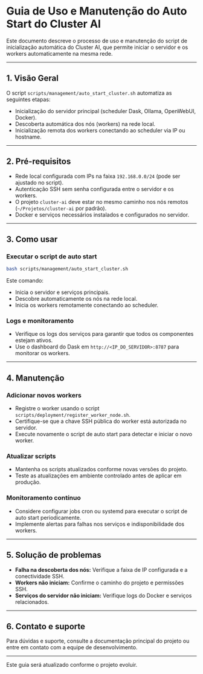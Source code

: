 # Guia de Uso e Manutenção do Auto Start do Cluster AI

Este documento descreve o processo de uso e manutenção do script de inicialização automática do Cluster AI, que permite iniciar o servidor e os workers automaticamente na mesma rede.

---

## 1. Visão Geral

O script `scripts/management/auto_start_cluster.sh` automatiza as seguintes etapas:

- Inicialização do servidor principal (scheduler Dask, Ollama, OpenWebUI, Docker).
- Descoberta automática dos nós (workers) na rede local.
- Inicialização remota dos workers conectando ao scheduler via IP ou hostname.

---

## 2. Pré-requisitos

- Rede local configurada com IPs na faixa `192.168.0.0/24` (pode ser ajustado no script).
- Autenticação SSH sem senha configurada entre o servidor e os workers.
- O projeto `cluster-ai` deve estar no mesmo caminho nos nós remotos (`~/Projetos/cluster-ai` por padrão).
- Docker e serviços necessários instalados e configurados no servidor.

---

## 3. Como usar

### Executar o script de auto start

```bash
bash scripts/management/auto_start_cluster.sh
```

Este comando:

- Inicia o servidor e serviços principais.
- Descobre automaticamente os nós na rede local.
- Inicia os workers remotamente conectando ao scheduler.

### Logs e monitoramento

- Verifique os logs dos serviços para garantir que todos os componentes estejam ativos.
- Use o dashboard do Dask em `http://<IP_DO_SERVIDOR>:8787` para monitorar os workers.

---

## 4. Manutenção

### Adicionar novos workers

- Registre o worker usando o script `scripts/deployment/register_worker_node.sh`.
- Certifique-se que a chave SSH pública do worker está autorizada no servidor.
- Execute novamente o script de auto start para detectar e iniciar o novo worker.

### Atualizar scripts

- Mantenha os scripts atualizados conforme novas versões do projeto.
- Teste as atualizações em ambiente controlado antes de aplicar em produção.

### Monitoramento contínuo

- Considere configurar jobs cron ou systemd para executar o script de auto start periodicamente.
- Implemente alertas para falhas nos serviços e indisponibilidade dos workers.

---

## 5. Solução de problemas

- **Falha na descoberta dos nós:** Verifique a faixa de IP configurada e a conectividade SSH.
- **Workers não iniciam:** Confirme o caminho do projeto e permissões SSH.
- **Serviços do servidor não iniciam:** Verifique logs do Docker e serviços relacionados.

---

## 6. Contato e suporte

Para dúvidas e suporte, consulte a documentação principal do projeto ou entre em contato com a equipe de desenvolvimento.

---

Este guia será atualizado conforme o projeto evoluir.
